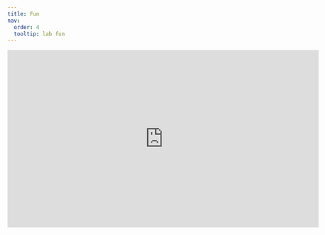 ```yaml
---
title: Fun
nav:
  order: 4
  tooltip: lab fun
---
```


<iframe src="https://albumizr.com/a/XwCN" scrolling="no" frameborder="0" allowfullscreen width="700" height="400"></iframe>
